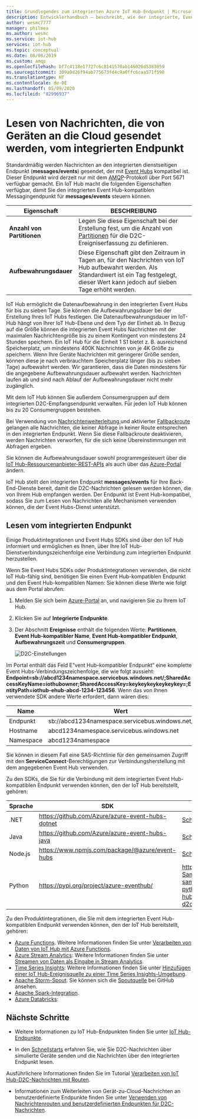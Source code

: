 ```yaml
---
title: Grundlegendes zum integrierten Azure IoT Hub-Endpunkt | Microsoft-Dokumentation
description: Entwicklerhandbuch – beschreibt, wie der integrierte, Event Hub-kompatible Endpunkt verwendet wird, um Nachrichten zu lesen, die von Geräten an die Cloud gesendet werden.
author: wesmc7777
manager: philmea
ms.author: wesmc
ms.service: iot-hub
services: iot-hub
ms.topic: conceptual
ms.date: 08/08/2019
ms.custom: amqp
ms.openlocfilehash: bf7c4118e17727c6c8141570ab146026d5383059
ms.sourcegitcommit: 309a9d26f94ab775673fd4c9a0ffc6caa571f598
ms.translationtype: HT
ms.contentlocale: de-DE
ms.lasthandoff: 05/09/2020
ms.locfileid: "82996937"
---
```

# <a name="read-device-to-cloud-messages-from-the-built-in-endpoint"></a>Lesen von Nachrichten, die von Geräten an die Cloud gesendet werden, vom integrierten Endpunkt

Standardmäßig werden Nachrichten an den integrierten dienstseitigen Endpunkt (**messages/events**) gesendet, der mit [Event Hubs](https://azure.microsoft.com/documentation/services/event-hubs/) kompatibel ist. Dieser Endpunkt wird derzeit nur mit dem [AMQP](https://www.amqp.org/)-Protokoll über Port 5671 verfügbar gemacht. Ein IoT Hub macht die folgenden Eigenschaften verfügbar, damit Sie den integrierten Event Hub-kompatiblen Messagingendpunkt für **messages/events** steuern können.

| Eigenschaft            | BESCHREIBUNG |
| ------------------- | ----------- |
| **Anzahl von Partitionen** | Legen Sie diese Eigenschaft bei der Erstellung fest, um die Anzahl von [Partitionen](../event-hubs/event-hubs-features.md#partitions) für die D2C-Ereigniserfassung zu definieren. |
| **Aufbewahrungsdauer**  | Diese Eigenschaft gibt den Zeitraum in Tagen an, für den Nachrichten von IoT Hub aufbewahrt werden. Als Standardwert ist ein Tag festgelegt, dieser Wert kann jedoch auf sieben Tage erhöht werden. |

IoT Hub ermöglicht die Datenaufbewahrung in den integrierten Event Hubs für bis zu sieben Tage. Sie können die Aufbewahrungsdauer bei der Erstellung Ihres IoT Hubs festlegen. Die Datenaufbewahrungsdauer im IoT-Hub hängt von Ihrer IoT Hub-Ebene und dem Typ der Einheit ab. In Bezug auf die Größe können die integrierten Event Hubs Nachrichten mit der maximalen Nachrichtengröße bis zu einem Kontingent von mindestens 24 Stunden speichern. Ein IoT Hub für die Einheit 1 S1 bietet z. B. ausreichend Speicherplatz, um mindestens 400K Nachrichten von je 4K Größe zu speichern. Wenn Ihre Geräte Nachrichten mit geringerer Größe senden, können diese je nach verbrauchtem Speicherplatz länger (bis zu sieben Tage) aufbewahrt werden. Wir garantieren, dass die Daten mindestens für die angegebene Aufbewahrungsdauer aufbewahrt werden. Nachrichten laufen ab und sind nach Ablauf der Aufbewahrungsdauer nicht mehr zugänglich. 

Mit dem IoT Hub können Sie außerdem Consumergruppen auf dem integrierten D2C-Empfangsendpunkt verwalten. Für jeden IoT Hub können bis zu 20 Consumergruppen bestehen.

Bei Verwendung von [Nachrichtenweiterleitung ](iot-hub-devguide-messages-d2c.md) und aktivierter [Fallbackroute](iot-hub-devguide-messages-d2c.md#fallback-route) gelangen alle Nachrichten, die keiner Abfrage in keiner Route entsprechen in den integrierten Endpunkt. Wenn Sie diese Fallbackroute deaktivieren, werden Nachrichten verworfen, für die sich keine Übereinstimmungen mit Abfragen ergeben.

Sie können die Aufbewahrungsdauer sowohl programmgesteuert über die [IoT Hub-Ressourcenanbieter-REST-APIs](/rest/api/iothub/iothubresource) als auch über das [Azure-Portal](https://portal.azure.com) ändern.

IoT Hub stellt den integrierten Endpunkt **messages/events** für Ihre Back-End-Dienste bereit, damit die D2C-Nachrichten gelesen werden können, die von Ihrem Hub empfangen werden. Der Endpunkt ist Event Hub-kompatibel, sodass Sie zum Lesen von Nachrichten alle Mechanismen verwenden können, die der Event Hubs-Dienst unterstützt.

## <a name="read-from-the-built-in-endpoint"></a>Lesen vom integrierten Endpunkt

Einige Produktintegrationen und Event Hubs SDKs sind über den IoT Hub informiert und ermöglichen es Ihnen, über Ihre IoT Hub-Dienstverbindungszeichenfolge eine Verbindung zum integrierten Endpunkt herzustellen.

Wenn Sie Event Hubs SDKs oder Produktintegrationen verwenden, die nicht IoT Hub-fähig sind, benötigen Sie einen Event Hub-kompatiblen Endpunkt und den Event Hub-kompatiblen Namen: Sie können diese Werte wie folgt aus dem Portal abrufen:

1. Melden Sie sich beim [Azure-Portal](https://portal.azure.com) an, und navigieren Sie zu Ihrem IoT Hub.

2. Klicken Sie auf **Integrierte Endpunkte**.

3. Der Abschnitt **Ereignisse** enthält die folgenden Werte: **Partitionen**, **Event Hub-kompatibler Name**, **Event Hub-kompatibler Endpunkt**, **Aufbewahrungszeit** und **Consumergruppen**.

    ![D2C-Einstellungen](./media/iot-hub-devguide-messages-read-builtin/eventhubcompatible.png)

Im Portal enthält das Feld E“vent Hub-kompatibler Endpunkt“ eine komplette Event Hubs-Verbindungszeichenfolge, die wie folgt aussieht: **Endpoint=sb://abcd1234namespace.servicebus.windows.net/;SharedAccessKeyName=iothubowner;SharedAccessKey=keykeykeykeykeykey=;EntityPath=iothub-ehub-abcd-1234-123456**. Wenn das von Ihnen verwendete SDK andere Werte erfordert, dann wären dies:

| Name | Wert |
| ---- | ----- |
| Endpunkt | sb://abcd1234namespace.servicebus.windows.net/ |
| Hostname | abcd1234namespace.servicebus.windows.net |
| Namespace | abcd1234namespace |

Sie können in diesem Fall eine SAS-Richtlinie für den gemeinsamen Zugriff mit den **ServiceConnect**-Berechtigungen zur Verbindungsherstellung mit dem angegebenen Event Hub verwenden.

Zu den SDKs, die Sie für die Verbindung mit dem integrierten Event Hub-kompatiblen Endpunkt verwenden können, den der IoT Hub bereitstellt, gehören:

| Sprache | SDK | Beispiel |
| -------- | --- | ------ |
| .NET | https://github.com/Azure/azure-event-hubs-dotnet | [Schnellstart](quickstart-send-telemetry-dotnet.md) |
 Java | https://github.com/Azure/azure-event-hubs-java | [Schnellstart](quickstart-send-telemetry-java.md) |
| Node.js | https://www.npmjs.com/package/@azure/event-hubs | [Schnellstart](quickstart-send-telemetry-node.md) |
| Python | https://pypi.org/project/azure-eventhub/ | https://github.com/Azure-Samples/azure-iot-samples-python/tree/master/iot-hub/Quickstarts/read-d2c-messages |

Zu den Produktintegrationen, die Sie mit dem integrierten Event Hub-kompatiblen Endpunkt verwenden können, den der IoT Hub bereitstellt, gehören:

* [Azure Functions](https://docs.microsoft.com/azure/azure-functions/). Weitere Informationen finden Sie unter [Verarbeiten von Daten von IoT Hub mit Azure Functions](https://azure.microsoft.com/resources/samples/functions-js-iot-hub-processing/).
* [Azure Stream Analytics](https://docs.microsoft.com/azure/stream-analytics/): Weitere Informationen finden Sie unter [Streamen von Daten als Eingabe in Stream Analytics](../stream-analytics/stream-analytics-define-inputs.md#stream-data-from-iot-hub).
* [Time Series Insights](https://docs.microsoft.com/azure/time-series-insights/): Weitere Informationen finden Sie unter [Hinzufügen einer IoT Hub-Ereignisquelle zu einer Time Series Insights-Umgebung](../time-series-insights/time-series-insights-how-to-add-an-event-source-iothub.md).
* [Apache Storm-Spout](../hdinsight/storm/apache-storm-develop-csharp-event-hub-topology.md). Sie können sich die [Spoutquelle](https://github.com/apache/storm/tree/master/external/storm-eventhubs) bei GitHub ansehen.
* [Apache Spark-Integration](../hdinsight/spark/apache-spark-eventhub-streaming.md).
* [Azure Databricks](https://docs.microsoft.com/azure/azure-databricks/):

## <a name="next-steps"></a>Nächste Schritte

* Weitere Informationen zu IoT Hub-Endpunkten finden Sie unter [IoT Hub-Endpunkte](iot-hub-devguide-endpoints.md).

* In den [Schnellstarts](quickstart-send-telemetry-node.md) erfahren Sie, wie Sie D2C-Nachrichten über simulierte Geräte senden und die Nachrichten über den integrierten Endpunkt lesen. 

Ausführlichere Informationen finden Sie im Tutorial [Verarbeiten von IoT Hub-D2C-Nachrichten mit Routen](tutorial-routing.md).

* Informationen zum Weiterleiten von Gerät-zu-Cloud-Nachrichten an benutzerdefinierte Endpunkte finden Sie unter [Verwenden von Nachrichtenrouten und benutzerdefinierten Endpunkten für D2C-Nachrichten](iot-hub-devguide-messages-read-custom.md).
